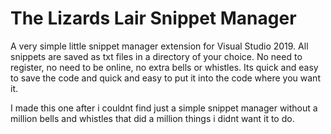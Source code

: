 # The Lizards Lair Snippet Manager
A very simple little snippet manager extension for Visual Studio 2019. All snippets are saved as txt files in a directory of your choice. No need to register, no need to be online, no extra bells or whistles. Its quick and easy to save the code and quick and easy to put it into the code where you want it.

I made this one after i couldnt find just a simple snippet manager without a million bells and whistles that did a million things i didnt want it to do.

